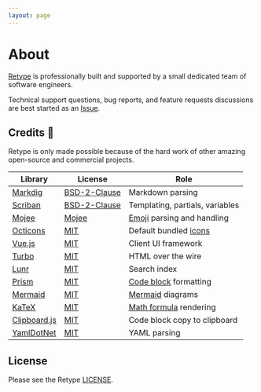 ```yaml
---
layout: page
---
```

# About

[Retype](https://retype.com/) is professionally built and supported by a small dedicated team of software engineers.

Technical support questions, bug reports, and feature requests discussions are best started as an [Issue](https://github.com/retypeapp/retype/issues).

## Credits :clap:

Retype is only made possible because of the hard work of other amazing open-source and commercial projects.

| Library                                                  | License                                                                    | Role                                                                   |
| -------------------------------------------------------- | -------------------------------------------------------------------------- | ---------------------------------------------------------------------- |
| [Markdig](https://github.com/xoofx/markdig)              | [BSD-2-Clause](https://github.com/xoofx/markdig/blob/master/license.txt)   | Markdown parsing                                                       |
| [Scriban](https://github.com/scriban/scriban)            | [BSD-2-Clause](https://github.com/scriban/scriban/blob/master/license.txt) | Templating, partials, variables                                        |
| [Mojee](https://mojee.io)                                | [Mojee](https://docs.mojee.io/license/)                                    | [Emoji](/components/emoji.md) parsing and handling                     |
| [Octicons](https://primer.github.io/octicons/)           | [MIT](https://github.com/primer/octicons/blob/main/LICENSE)                | Default bundled [icons](/components/icon.md)                           |
| [Vue.js](https://vuejs.org/)                             | [MIT](https://github.com/vuejs/vue/blob/dev/LICENSE)                       | Client UI framework                                                    |
| [Turbo](https://turbo.hotwired.dev/)                     | [MIT](https://github.com/hotwired/turbo/blob/main/MIT-LICENSE)             | HTML over the wire                                                     |
| [Lunr](https://lunrjs.com/)                              | [MIT](https://github.com/olivernn/lunr.js/blob/master/LICENSE)             | Search index                                                           |
| [Prism](https://prismjs.com/)                            | [MIT](https://github.com/PrismJS/prism/blob/master/LICENSE)                | [Code block](/components/code-block.md#syntax-highlighting) formatting |
| [Mermaid](https://mermaid-js.github.io/mermaid/)         | [MIT](https://github.com/mermaid-js/mermaid/blob/develop/LICENSE)          | [Mermaid](/components/mermaid.md) diagrams                             |
| [KaTeX](https://github.com/KaTeX/KaTeX)                  | [MIT](https://github.com/KaTeX/KaTeX/blob/master/LICENSE)                  | [Math formula](/components/math-formulas.md) rendering                 |
| [Clipboard.js](https://clipboardjs.com)                  | [MIT](https://clipboardjs.com/)                                            | Code block copy to clipboard                                           |
| [YamlDotNet](https://github.com/aaubry/YamlDotNet)       | [MIT](https://github.com/aaubry/YamlDotNet/blob/master/LICENSE.txt)        | YAML parsing                                                           |

## License

Please see the Retype [LICENSE](LICENSE.md).
